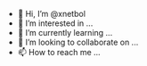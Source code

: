 - 👋 Hi, I’m @xnetbol
- 👀 I’m interested in ...
- 🌱 I’m currently learning ...
- 💞️ I’m looking to collaborate on ...
- 📫 How to reach me ...

<!---
xnetbol/xnetbol is a ✨ special ✨ repository because its `README.md` (this file) appears on your GitHub profile.
You can click the Preview link to take a look at your changes.
--->
